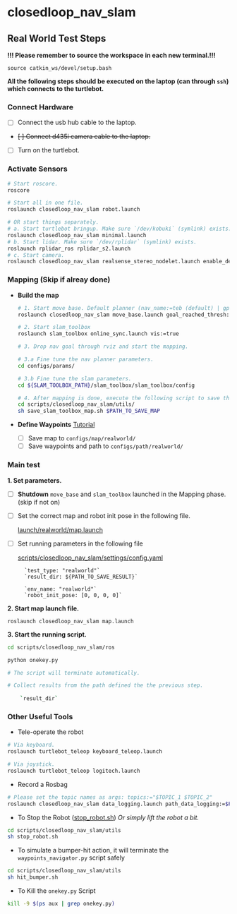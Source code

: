 # closedloop_nav_slam

## Real World Test Steps

**!!! Please remember to source the workspace in each new terminal.!!!**
    
    source catkin_ws/devel/setup.bash

**All the following steps should be executed on the laptop (can through `ssh`) which connects to the turtlebot.**

### Connect Hardware
- [ ] Connect the usb hub cable to the laptop.
- ~~[ ] Connect d435i camera cable to the laptop.~~
- [ ] Turn on the turtlebot.

### Activate Sensors
```bash
# Start roscore.
roscore

# Start all in one file.
roslaunch closedloop_nav_slam robot.launch

# OR start things separately.
# a. Start turtlebot bringup. Make sure `/dev/kobuki` (symlink) exists.
roslaunch closedloop_nav_slam minimal.launch
# b. Start lidar. Make sure `/dev/rplidar` (symlink) exists.
roslaunch rplidar_ros rplidar_s2.launch
# c. Start camera.
roslaunch closedloop_nav_slam realsense_stereo_nodelet.launch enable_depth:=true # d435i
```

### Mapping (Skip if alreay done)

- **Build the map**
    ```bash
    # 1. Start move base. Default planner (nav_name:=teb (default) | gpf)
    roslaunch closedloop_nav_slam move_base.launch goal_reached_thresh:=0.3

    # 2. Start slam_toolbox
    roslaunch slam_toolbox online_sync.launch vis:=true

    # 3. Drop nav goal through rviz and start the mapping.

    # 3.a Fine tune the nav planner parameters.
    cd configs/params/

    # 3.b Fine tune the slam parameters.
    cd ${SLAM_TOOLBOX_PATH}/slam_toolbox/slam_toolbox/config

    # 4. After mapping is done, execute the following script to save the map.
    cd scripts/closedloop_nav_slam/utils/
    sh save_slam_toolbox_map.sh $PATH_TO_SAVE_MAP
    ```

- **Define Waypoints**
    [Tutorial](README.md)
    - [ ] Save map to `configs/map/realworld/`
    - [ ] Save waypoints and path to `configs/path/realworld/`

### Main test
**1. Set parameters.**
- [ ] **Shutdown** `move_base` and `slam_toolbox` launched in the Mapping phase. (skip if not on)
- [ ] Set the correct map and robot init pose in the following file.

    [launch/realworld/map.launch](launch/realworld/map.launch)

- [ ] Set running parameters in the following file

    [scripts/closedloop_nav_slam/settings/config.yaml](scripts/closedloop_nav_slam/settings/config.yaml)

        `test_type: "realworld"`
        `result_dir: ${PATH_TO_SAVE_RESULT}`

        `env_name: "realworld"`
        `robot_init_pose: [0, 0, 0, 0]`

**2. Start map launch file.**

    roslaunch closedloop_nav_slam map.launch

**3. Start the running script.**
```bash
cd scripts/closedloop_nav_slam/ros

python onekey.py

# The script will terminate automatically.

# Collect results from the path defined the the previous step.
    
    `result_dir`
```

### Other Useful Tools
- Tele-operate the robot
```bash
# Via keyboard.
roslaunch turtlebot_teleop keyboard_teleop.launch

# Via joystick.
roslaunch turtlebot_teleop logitech.launch
```
- Record a Rosbag
```bash
# Please set the topic names as args: topics:="$TOPIC_1 $TOPIC_2"
roslaunch closedloop_nav_slam data_logging.launch path_data_logging:=$PATH_TO_SAVE_ROSBAGS
```

- To Stop the Robot ([stop_robot.sh](scripts/closedloop_nav_slam/utils/stop_robot.sh))
*Or simply lift the robot a bit.*
```bash
cd scripts/closedloop_nav_slam/utils
sh stop_robot.sh
```

- To simulate a bumper-hit action, it will terminate the `waypoints_navigator.py` script safely
```bash
cd scripts/closedloop_nav_slam/utils
sh hit_bumper.sh
```

- To Kill the `onekey.py` Script
```bash
kill -9 $(ps aux | grep onekey.py)
```